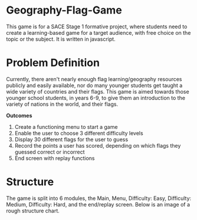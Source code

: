# Geography-Flag-Game
This game is for a SACE Stage 1 formative project, where students need to create a learning-based game for a target audience, with free choice on the topic or the subject. It is written in javascript.

# Problem Definition
Currently, there aren't nearly enough flag learning/geography resources publicly and easily available, nor do many younger students get taught a wide variety of countries and their flags. This game is aimed towards those younger school students, in years 6-9, to give them an introduction to the variety of nations in the world, and their flags.

**Outcomes**
1. Create a functioning menu to start a game
2. Enable the user to choose 3 different difficulty levels
3. Display 30 different flags for the user to guess
4. Record the points a user has scored, depending on which flags they guessed correct or incorrect
5. End screen with replay functions

# Structure
The game is split into 6 modules, the Main, Menu, Difficulty: Easy, Difficulty: Medium, Difficulty: Hard, and the end/replay screen. Below is an image of a rough structure chart.

